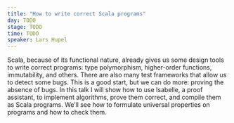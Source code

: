 ```yaml
---
title: "How to write correct Scala programs"
day: TODO
stage: TODO
time: TODO
speaker: Lars Hupel
---
```


Scala, because of its functional nature, already gives us some design tools to write correct programs: type polymorphism, higher-order functions, immutability, and others. There are also many test frameworks that allow us to detect some bugs. This is a good start, but we can do more: proving the absence of bugs. In this talk I will show how to use Isabelle, a proof assistant, to implement algorithms, prove them correct, and compile them as Scala programs. We’ll see how to formulate universal properties on programs and how to check them.
    
